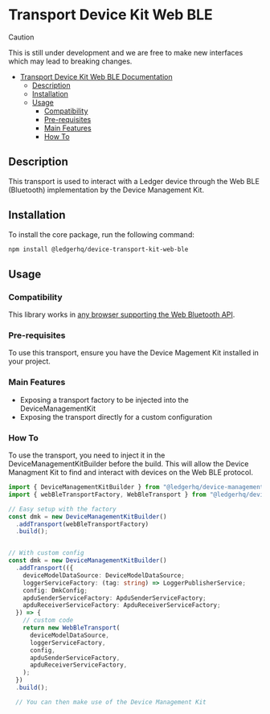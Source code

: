 # Transport Device Kit Web BLE

> [!CAUTION]
> This is still under development and we are free to make new interfaces which may lead to breaking changes.

- [Transport Device Kit Web BLE Documentation](#transport-device-kit-web-ble)
  - [Description](#description)
  - [Installation](#installation)
  - [Usage](#usage)
    - [Compatibility](#compatibility)
    - [Pre-requisites](#pre-requisites)
    - [Main Features](#main-features)
    - [How To](#how-to)

## Description

This transport is used to interact with a Ledger device through the Web BLE (Bluetooth) implementation by the Device Management Kit.

## Installation

To install the core package, run the following command:

```sh
npm install @ledgerhq/device-transport-kit-web-ble
```

## Usage

### Compatibility

This library works in [any browser supporting the Web Bluetooth API](https://developer.mozilla.org/en-US/docs/Web/API/Web_Bluetooth_API#browser_compatibility).

### Pre-requisites

To use this transport, ensure you have the Device Magement Kit installed in your project.

### Main Features

- Exposing a transport factory to be injected into the DeviceManagementKit
- Exposing the transport directly for a custom configuration

### How To

To use the transport, you need to inject it in the DeviceManagementKitBuilder before the build. This will allow the Device Managment Kit to find and interact with devices on the Web BLE protocol.

```typescript
import { DeviceManagementKitBuilder } from "@ledgerhq/device-management-kit"
import { webBleTransportFactory, WebBleTransport } from "@ledgerhq/device-transport-kit-web-ble"

// Easy setup with the factory
const dmk = new DeviceManagementKitBuilder()
  .addTransport(webBleTransportFactory)
  .build();


// With custom config
const dmk = new DeviceManagementKitBuilder()
  .addTransport(({
    deviceModelDataSource: DeviceModelDataSource;
    loggerServiceFactory: (tag: string) => LoggerPublisherService;
    config: DmkConfig;
    apduSenderServiceFactory: ApduSenderServiceFactory;
    apduReceiverServiceFactory: ApduReceiverServiceFactory;
  }) => {
    // custom code
    return new WebBleTransport(
      deviceModelDataSource,
      loggerServiceFactory,
      config,
      apduSenderServiceFactory,
      apduReceiverServiceFactory,
    );
  })
  .build();

  // You can then make use of the Device Management Kit
```
